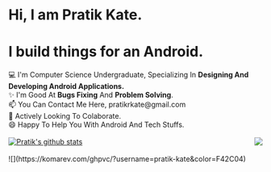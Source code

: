 # Hi, I am Pratik Kate.
<h1>I build things for an Android.</h1>
💻 I'm Computer Science Undergraduate, Specializing In <b>Designing And Developing Android Applications.</b><br>
✨ I'm Good At <b>Bugs Fixing</b> And <b>Problem Solving</b>.<br>
📫 You Can Contact Me Here, pratikrkate@gmail.com<br>
👯 Actively Looking To Colaborate.<br>
😄 Happy To Help You With Android And Tech Stuffs.
<br><br>
<a href="https://github.com/pratik-kate?tab=repositories">
 <img align="center" src="https://github-readme-stats.vercel.app/api?username=pratik-kate&&show_icons=true&title_color=0F1A20&icon_color=0F1A20&text_color=0F1A20&bg_color=F42C04&show_icons=true&theme=dracula&line_height=27" alt="Pratik's github stats"/>
</a>
<a href="https://github.com/pratik-kate?tab=repositories">
  <img align="right" src="https://github-readme-stats.vercel.app/api/top-langs/?username=pratik-kate&theme=dark&hide_langs_below=1&bg_color=F42C04&icon_color=0F1A20&text_color=0F1A20&title_color=0F1A20" />
</a>
<br><br>
![](https://komarev.com/ghpvc/?username=pratik-kate&color=F42C04)
<!--
**pratik-kate/pratik-kate** is a ✨ _special_ ✨ repository because its `README.md` (this file) appears on your GitHub profile.

Here are some ideas to get you started:

- 🔭 I’m currently working on ...
- 🌱 I’m currently learning ...
- 👯 I’m looking to collaborate on ...
- 🤔 I’m looking for help with ...
- 💬 Ask me about ...
- 📫 How to reach me: ...
- 😄 Pronouns: ...
- ⚡ Fun fact: ...
-->
